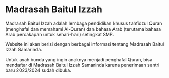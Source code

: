 # Madrasah Baitul Izzah

Madrasah Baitul Izzah adalah lembaga pendidikan khusus tahfidzul Quran (menghafal dan memahami Al-Quran) dan bahasa Arab (terutama bahasa Arab percakapan untuk sehari-hari) setingkat SMP.

Website ini akan berisi dengan berbagai informasi tentang Madrasah Baitul Izzah Samarinda.

Untuk ayah bunda yang ingin anaknya menjadi penghafal Quran, bisa mendaftar di Madrasah Baitul Izzah Samarinda karena penerimaan santri baru 2023/2024 sudah dibuka.